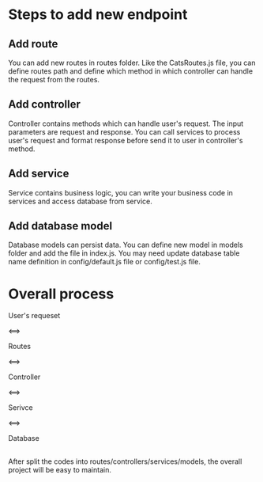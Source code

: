 # Steps to add new endpoint

## Add route

You can add new routes in routes folder.
Like the CatsRoutes.js file, you can define routes path
and define which method in which controller can handle
the request from the routes.

## Add controller

Controller contains methods which can handle user's request.
The input parameters are request and response.
You can call services to process user's request and format
response before send it to user in controller's method.

## Add service

Service contains business logic, you can write your business
code in services and access database from service. 

## Add database model

Database models can persist data. You can define new model in models
folder and add the file in index.js. You may need update database table
name definition in config/default.js file or config/test.js file.


# Overall process

User's requeset

<==>

Routes

<==>

Controller

<==>

Serivce

<==>

Database

##
After split the codes into routes/controllers/services/models, 
the overall project will be easy to maintain.
